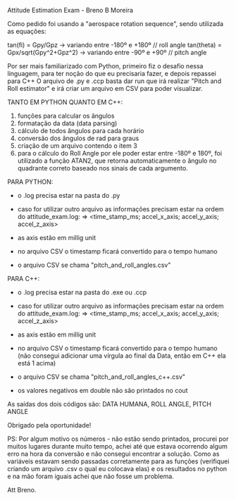 Attitude Estimation Exam - Breno B Moreira

Como pedido foi usando a "aerospace rotation sequence", sendo utilizada as equações:

tan(fi) = Gpy/Gpz -> variando entre -180º e +180º // roll angle
tan(theta) = Gpx/sqrt(Gpy^2+Gpz^2) -> variando entre -90º e +90º // pitch angle

Por ser mais familiarizado com Python, primeiro fiz o desafio nessa linguagem, para ter noção do que eu precisaria fazer, e depois repassei para C++
O arquivo de .py e .ccp basta dar run que irá realizar "Pitch and Roll estimator" e irá criar um arquivo em CSV para poder visualizar.

TANTO EM PYTHON QUANTO EM C++:

1. funções para calcular os ângulos
2. formatação da data (data parsing)
3. cálculo de todos ângulos para cada horário
4. conversão dos ângulos de rad para graus
5. criação de um arquivo contendo o item 3
6. para o cálculo do Roll Angle por ele poder estar entre -180º e 180º, foi utilizado a função ATAN2, que retorna automaticamente o ângulo no quadrante correto baseado
nos sinais de cada argumento.

PARA PYTHON:
- o .log precisa estar na pasta do .py
- caso for utilizar outro arquivo as informações precisam estar na ordem do attitude_exam.log:
    => <time_stamp_ms; accel_x_axis; accel_y_axis; accel_z_axis>

- as axis estão em millig unit
- no arquivo CSV o timestamp ficará convertido para o tempo humano
- o arquivo CSV se chama "pitch_and_roll_angles.csv"

PARA C++:

- o .log precisa estar na pasta do .exe ou .ccp
- caso for utilizar outro arquivo as informações precisam estar na ordem do attitude_exam.log:
    => <time_stamp_ms; accel_x_axis; accel_y_axis; accel_z_axis>

- as axis estão em millig unit
- no arquivo CSV o timestamp ficará convertido para o tempo humano (não consegui adicionar uma vírgula ao final da Data, então em C++ ela está 1 acima) 
- o arquivo CSV se chama "pitch_and_roll_angles_c++.csv"
- os valores negativos em double não são printados no cout

As saídas dos dois códigos são: DATA HUMANA, ROLL ANGLE, PITCH ANGLE

Obrigado pela oportunidade! 

PS: Por algum motivo os números - não estão sendo printados, procurei por muitos lugares durante muito tempo, achei até que estava ocorrendo algum erro na hora da conversão e não 
consegui encontrar a solução.
Como as variáveis estavam sendo passadas corretamente para as funções (verifiquei criando um arquivo .csv o qual eu colocava elas) e os resultados no python e na mão foram iguais achei que não fosse um problema.

Att Breno.
